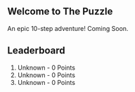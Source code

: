 ## Welcome to The Puzzle
An epic 10-step adventure!
Coming Soon.

## Leaderboard
1. Unknown - 0 Points
2. Unknown - 0 Points
3. Unknown - 0 Points
